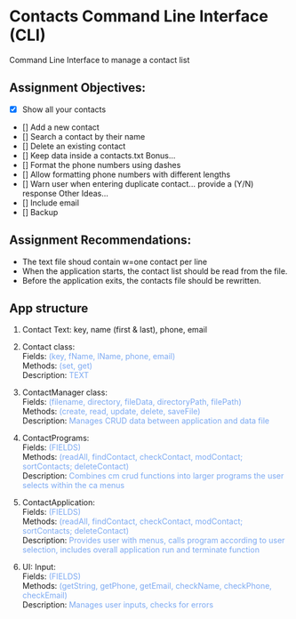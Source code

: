 # Contacts Command Line Interface (CLI)
Command Line Interface to manage a contact list

## Assignment Objectives:
- [X] Show all your contacts
- [] Add a new contact
- [] Search a contact by their name
- [] Delete an existing contact
- [] Keep data inside a contacts.txt
Bonus...
- [] Format the phone numbers using dashes
- [] Allow formatting phone numbers with different lengths
- [] Warn user when entering duplicate contact... provide a (Y/N) response 
Other Ideas...
- [] Include email
- [] Backup

## Assignment Recommendations:
- The text file shoud contain w=one contact per line
- When the application starts, the contact list should be read from the file. 
- Before the application exits, the contacts file should be rewritten. 

## App structure
1. Contact Text: key, name (first & last), phone, email

2. Contact class: <br/>
   Fields:
   <span style="color:#7ca9f2">
   (key, fName, lName, phone, email) <br/>
   </span>
   Methods:
   <span style="color:#7ca9f2">
   (set, get)<br/>
   </span>
   Description:
   <span style="color:#7ca9f2">
   TEXT
   </span>

3. ContactManager class: <br/>
   Fields:
   <span style="color:#7ca9f2"> 
   (filename, directory, fileData, directoryPath, filePath) <br/>
   </span>
   Methods:
   <span style="color:#7ca9f2">
   (create, read, update, delete, saveFile) <br/> 
   </span> 
   Description:
   <span style="color:#7ca9f2">
   Manages CRUD data between application and data file
   </span>

4. ContactPrograms: <br/>
   Fields:
   <span style="color:#7ca9f2">
   (FIELDS) <br/>
   </span>
   Methods:
   <span style="color:#7ca9f2">
   (readAll, findContact, checkContact, modContact; sortContacts; deleteContact) <br/>
   </span>
   Description:
   <span style="color:#7ca9f2">
    Combines cm crud functions into larger programs the user selects within the ca menus
   </span>
5. ContactApplication: <br/>
   Fields:
   <span style="color:#7ca9f2">
   (FIELDS) <br/>
   </span>
   Methods:
   <span style="color:#7ca9f2">
   (readAll, findContact, checkContact, modContact; sortContacts; deleteContact) <br/>
   </span>
   Description:
   <span style="color:#7ca9f2">
   Provides user with menus, calls program according to user selection, includes overall application run and terminate function
   </span>
6. UI: Input:  <br/>
   Fields:
   <span style="color:#7ca9f2">
   (FIELDS) <br/>
   </span>
   Methods:
   <span style="color:#7ca9f2">
   (getString, getPhone, getEmail, checkName, checkPhone, checkEmail) <br/>
   </span>
   Description:
   <span style="color:#7ca9f2">
   Manages user inputs, checks for errors
   </span>


